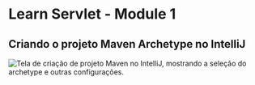 # Learn Servlet - Module 1

## Criando o projeto Maven Archetype no IntelliJ

![Tela de criação de projeto Maven no IntelliJ, mostrando a seleção do archetype e outras configurações.](1741808966839.png)